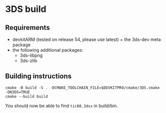 # 3DS build

## Requirements

* devkitARM (tested on release 54, please use latest) + the 3ds-dev meta package
* the following additional packages:
    * 3ds-libpng
    * 3ds-zlib

## Building instructions

```
cmake -B build -S . -DCMAKE_TOOLCHAIN_FILE=$DEVKITPRO/cmake/3DS.cmake -DN3DS=TRUE
cmake --build build
```

You should now be able to find `tic80.3dsx` in build/bin.
